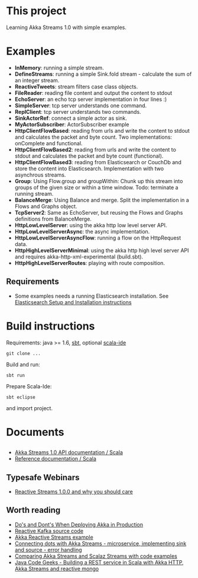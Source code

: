 # This project

Learning Akka Streams 1.0 with simple examples.

# Examples

* **InMemory**: running a simple stream.
* **DefineStreams**: running a simple Sink.fold stream - calculate the sum of an integer stream.
* **ReactiveTweets**: stream filters case class objects.
* **FileReader**: reading file content and output the content to stdout
* **EchoServer**: an echo tcp server implementation in four lines :)
* **SimpleServer**: tcp server understands one command.
* **ReplClient**: tcp server understands two commands.
* **SinkActorRef**: connect a simple actor as sink.
* **MyActorSubscriber**: ActorSubscriber example
* **HttpClientFlowBased**: reading from urls and write the content to stdout and calculates the packet and byte count. Two implementations: onComplete and functional.
* **HttpClientFlowBased2**: reading from urls and write the content to stdout and calculates the packet and byte count (functional).
* **HttpClientFlowBased3**: reading from Elasticsearch or CouchDb and store the content into Elasticsearch. Implementation with two asynchrous streams.
* **Group**: Using Flow.group and groupWithin: Chunk up this stream into groups of the given size or within a time window. Todo: terminate a running stream.
* **BalanceMerge**: Using Balance and merge. Split the implementation in a Flows and Graphs object.
* **TcpServer2**: Same as EchoServer, but reusing the Flows and Graphs definitions from BalanceMerge.
* **HttpLowLevelServer**: using the akka http low level server API.
* **HttpLowLevelServerAsync**: the async implementation.
* **HttpLowLevelServerAsyncFlow**: running a flow on the HttpRequest data.
* **HttpHighLevelServerMinimal**: using the akka http high level server API and requires akka-http-xml-experimental (build.sbt).
* **HttpHighLevelServerRoutes**: playing with route composition.

## Requirements

* Some examples needs a running Elasticsearch installation. See [Elasticsearch Setup and Installation instructions](https://www.elastic.co/guide/en/elasticsearch/reference/current/setup.html)

# Build instructions

Requirements: java >= 1.6, [sbt](http://www.scala-sbt.org/), optional [scala-ide](http://scala-ide.org/)

```
git clone ...
```

Build and run:

```
sbt run
```

Prepare Scala-Ide:

```
sbt eclipse
```

and import project.

# Documents

## 

* [Akka Streams 1.0 API documentation / Scala](http://doc.akka.io/api/akka-stream-and-http-experimental/1.0/?_ga=1.213244755.69529561.1441703011#package)
* [Reference documentation / Scala](http://doc.akka.io/docs/akka-stream-and-http-experimental/1.0/scala.html?_ga=1.213244755.69529561.1441703011)

## Typesafe Webinars

* [Reactive Streams 1.0.0 and why you should care](https://www.youtube.com/watch?v=jwnrZ4bK5hs)

## Worth reading

* [Do's and Dont's When Deploying Akka in Production](http://boldradius.com/blog-post/U-jexSsAACwA_8nr/dos-and-donts-when-deploying-akka-in-production)
* [Reactive Kafka source code](https://github.com/softwaremill/reactive-kafka)
* [Akka Reactive Streams example](https://github.com/pkinsky/akka-streams-example)
* [Connecting dots with Akka Streams - microservice, implementing sink and source - error handling](http://fehmicansaglam.net/connecting-dots-with-akka-stream/)
* [Comparing Akka Streams and Scalaz Streams with code examples](https://softwaremill.com/comparing-akka-stream-scalaz-stream/)
* [Java Code Geeks - Building a REST service in Scala with Akka HTTP, Akka Streams and reactive mongo](http://www.javacodegeeks.com/2015/02/building-a-rest-service-in-scala-with-akka-http-akka-streams-and-reactive-mongo.html)
